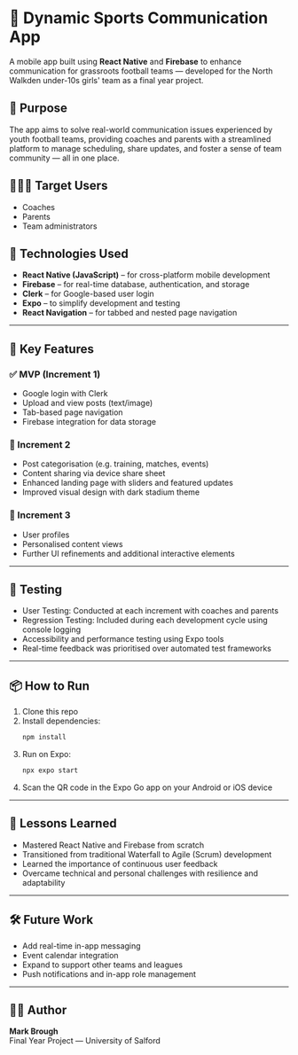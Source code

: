 # 📣 Dynamic Sports Communication App

A mobile app built using **React Native** and **Firebase** to enhance communication for grassroots football teams — developed for the North Walkden under-10s girls' team as a final year project.

## 🎯 Purpose

The app aims to solve real-world communication issues experienced by youth football teams, providing coaches and parents with a streamlined platform to manage scheduling, share updates, and foster a sense of team community — all in one place.

## 🧑‍🤝‍🧑 Target Users

- Coaches
- Parents
- Team administrators

## 🧰 Technologies Used

- **React Native (JavaScript)** – for cross-platform mobile development
- **Firebase** – for real-time database, authentication, and storage
- **Clerk** – for Google-based user login
- **Expo** – to simplify development and testing
- **React Navigation** – for tabbed and nested page navigation

---

## 🚀 Key Features

### ✅ MVP (Increment 1)
- Google login with Clerk
- Upload and view posts (text/image)
- Tab-based page navigation
- Firebase integration for data storage

### 🔁 Increment 2
- Post categorisation (e.g. training, matches, events)
- Content sharing via device share sheet
- Enhanced landing page with sliders and featured updates
- Improved visual design with dark stadium theme

### 👤 Increment 3
- User profiles
- Personalised content views
- Further UI refinements and additional interactive elements

---

## 🧪 Testing

- User Testing: Conducted at each increment with coaches and parents
- Regression Testing: Included during each development cycle using console logging
- Accessibility and performance testing using Expo tools
- Real-time feedback was prioritised over automated test frameworks

---

## 📦 How to Run

1. Clone this repo
2. Install dependencies:
   ```bash
   npm install
   ```
3. Run on Expo:
   ```bash
   npx expo start
   ```
4. Scan the QR code in the Expo Go app on your Android or iOS device

---

## 🧠 Lessons Learned

- Mastered React Native and Firebase from scratch
- Transitioned from traditional Waterfall to Agile (Scrum) development
- Learned the importance of continuous user feedback
- Overcame technical and personal challenges with resilience and adaptability

---

## 🛠️ Future Work

- Add real-time in-app messaging
- Event calendar integration
- Expand to support other teams and leagues
- Push notifications and in-app role management

---

## 👨‍🎓 Author

**Mark Brough**    
Final Year Project — University of Salford  
